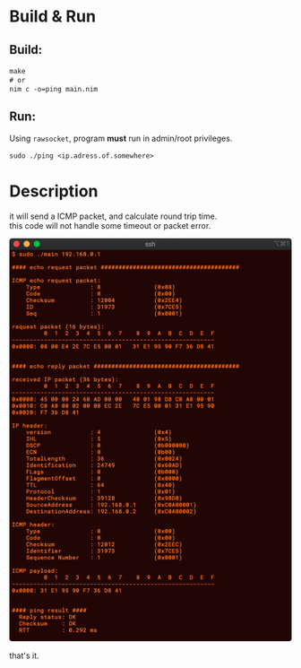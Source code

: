 # Build & Run
## Build:
```
make
# or
nim c -o=ping main.nim
```  
  
## Run:
Using `rawsocket`, program **must** run in admin/root privileges.  
```
sudo ./ping <ip.adress.of.somewhere>
```

# Description

it will send a ICMP packet, and calculate round trip time.  
this code will not handle some timeout or packet error.  

![sample image](images/sample.png "screen shot")
  
that's it.
